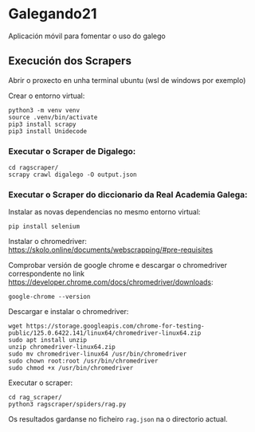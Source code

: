 # Galegando21
Aplicación móvil para fomentar o uso do galego

## Execución dos Scrapers

Abrir o proxecto en unha terminal ubuntu (wsl de windows por exemplo)

Crear o entorno virtual:
```
python3 -m venv venv
source .venv/bin/activate
pip3 install scrapy
pip3 install Unidecode
```

### Executar o Scraper de Digalego:
```
cd ragscraper/
scrapy crawl digalego -O output.json
```

### Executar o Scraper do diccionario da Real Academia Galega:

Instalar as novas dependencias no mesmo entorno virtual:
```
pip install selenium
```

Instalar o chromedriver: https://skolo.online/documents/webscrapping/#pre-requisites

Comprobar versión de google chrome e descargar o chromedriver correspondente no link https://developer.chrome.com/docs/chromedriver/downloads:
```
google-chrome --version
```

Descargar e instalar o chromedriver:
```
wget https://storage.googleapis.com/chrome-for-testing-public/125.0.6422.141/linux64/chromedriver-linux64.zip
sudo apt install unzip
unzip chromedriver-linux64.zip
sudo mv chromedriver-linux64 /usr/bin/chromedriver
sudo chown root:root /usr/bin/chromedriver
sudo chmod +x /usr/bin/chromedriver
```

Executar o scraper:
```
cd rag_scraper/
python3 ragscraper/spiders/rag.py
```

Os resultados gardanse no ficheiro `rag.json` na o directorio actual.